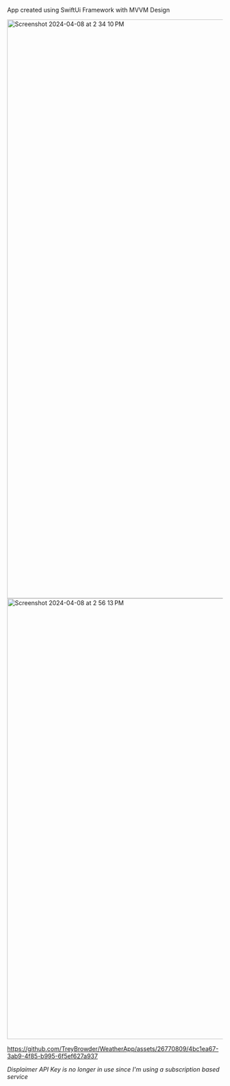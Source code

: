 App created using SwiftUi Framework with MVVM Design

<img width="1350" alt="Screenshot 2024-04-08 at 2 34 10 PM" src="https://github.com/TreyBrowder/WeatherApp/assets/26770809/18c66884-badd-4fbb-8ec4-b52abd0aa6c6">
<img width="1028" alt="Screenshot 2024-04-08 at 2 56 13 PM" src="https://github.com/TreyBrowder/WeatherApp/assets/26770809/b29226c7-6c9d-4934-b2da-a1e80ea9a1c9">

https://github.com/TreyBrowder/WeatherApp/assets/26770809/4bc1ea67-3ab9-4f85-b995-6f5ef627a937

*Displaimer API Key is no longer in use since I'm using a subscription based service*
